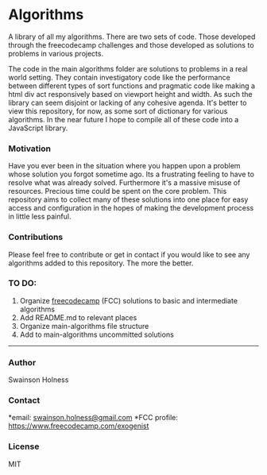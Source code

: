 # Algorithms
A library of all my algorithms. There are two sets of code. Those developed through the freecodecamp challenges and those developed as solutions to problems in various projects. 

The code in the main algorithms folder are solutions to problems in a real world setting. They contain investigatory code like the performance between different types of sort functions and pragmatic code like making a html div act responsively based on viewport height and width. As such the library can seem disjoint or lacking of any cohesive agenda. It's better to view this repository, for now, as some sort of dictionary for various algorithms. In the near future I hope to compile all of these code into a JavaScript library.

### Motivation
Have you ever been in the situation where you happen upon a problem whose solution you forgot sometime ago. Its a frustrating feeling to have to resolve what was already solved. Furthermore it's a massive misuse of resources. Precious time could be spent on the core problem. This repository aims to collect many of these solutions into one place for easy access and configuration in the hopes of making the development process in little less painful.

### Contributions
Please feel free to contribute or get in contact if you would like to see any algorithms added to this repository. The more the better. 

### TO DO: 
1. Organize [freecodecamp](https://www.freecodecamp.com) (FCC) solutions to basic and intermediate algorithms
2. Add README.md to relevant places
3. Organize main-algorithms file structure
4. Add to main-algorithms uncommitted solutions

***

### Author
Swainson Holness

### Contact
*email: swainson.holness@gmail.com
*FCC profile: https://www.freecodecamp.com/exogenist

### License
MIT



